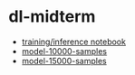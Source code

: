 # dl-midterm
- [training/inference notebook](./NYU_DL_24_Contest_lc5464.ipynb)
- [model-10000-samples](./model_10000_samples/final_model)
- [model-15000-samples](./model_15000_samples/final_model)
